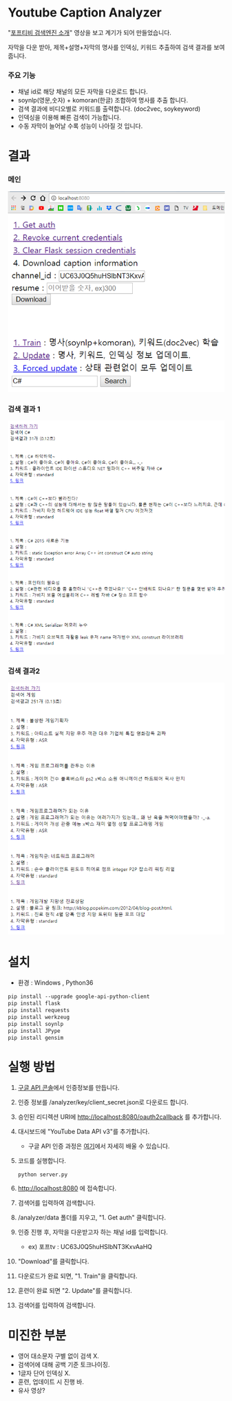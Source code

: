 # Youtube Caption Analyzer

"[포프티비 검색엔진 소개](https://www.youtube.com/watch?v=7bhohKCFi-U)" 영상을 보고 계기가 되어 만들었습니다.

자막을 다운 받아, 제목+설명+자막의 명사를 인덱싱, 키워드 추출하여 검색 결과를 보여줍니다.



### 주요 기능

- 채널 id로 해당 채널의 모든 자막을 다운로드 합니다.
- soynlp(영문,숫자) + komoran(한글) 조합하여 명사를 추출 합니다.
- 검색 결과에 비디오별로 키워드를 출력합니다. (doc2vec, soykeyword)
- 인덱싱을 이용해 빠른 검색이 가능합니다.
- 수동 자막이 늘어날 수록 성능이 나아질 것 입니다.




# 결과




### 메인

![alt text](https://github.com/namjals/youtube_caption_analyzer/blob/master/img/main.png)



### 검색 결과 1

![alt text](https://github.com/namjals/youtube_caption_analyzer/blob/master/img/result1.png)



### 검색 결과2

![alt text](https://github.com/namjals/youtube_caption_analyzer/blob/master/img/result2.png)




# 설치


- 환경 : Windows , Python36

```
pip install --upgrade google-api-python-client
pip install flask
pip install requests
pip install werkzeug
pip install soynlp
pip install JPype
pip install gensim
```




# 실행 방법


1. [구글 API 콘솔](https://console.cloud.google.com/apis/)에서 인증정보를 만듭니다.

2. 인증 정보를 /analyzer/key/client_secret.json로 다운로드 합니다.

3. 승인된 리디렉션 URI에 <http://localhost:8080/oauth2callback> 를 추가합니다.

4. 대시보드에 "YouTube Data API v3"를 추가합니다.

   - 구글 API 인증 과정은  [여기](https://opentutorials.org/course/2473/16571)에서 자세히 배울 수 있습니다.

5. 코드를 실행합니다.

   ```
   python server.py
   ```

6. [http://localhost:8080](http://localhost:8080/) 에 접속합니다.

7. 검색어를 입력하여 검색합니다.

8. /analyzer/data 폴더를 지우고, "1. Get auth" 클릭합니다.

9. 인증 진행 후, 자막을 다운받고자 하는 채널 id를 입력합니다.

   - ex) 포프tv : UC63J0Q5huHSlbNT3KxvAaHQ

10. "Download"를 클릭합니다.

11. 다운로드가 완료 되면, "1. Train"을 클릭합니다.

12. 훈련이 완료 되면 "2. Update"를 클릭합니다.

13. 검색어를 입력하여 검색합니다.





# 미진한 부분

- 영어 대소문자 구별 없이 검색 X.
- 검색어에 대해 공백 기준 토크나이징.
- 1글자 단어 인덱싱 X.
- 훈련, 업데이트 시 진행 바.
- 유사 영상?

